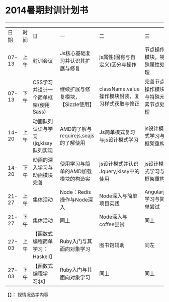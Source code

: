 # 2014暑期封训计划书

---
<table>
	<tr>
		<td>日期</td>
		<td>时间</td>
		<td> 日 </td>
		<td> 一 </td>
		<td> 二 </td>
		<td> 三 </td>
		<td> 四 </td>
		<td> 五 </td>
		<td> 六 </td>
	</tr>
	<tr>
		<td>07-13</td>
		<td>上午</td>
		<td>封训会议</td>
		<td>Js核心基础复习并认识其扩展与修复</td>
		<td>js属性(固有与自定义)区分与操作</td>
		<td>节点操作模块，特殊属性处理</td>
		<td>节点操作模块，特殊属性处理</td>
		<td>HTTP基础学习，Ajax模块的完善</td>
		<td>【基于原型编程深入学习(原型链)】</td>
	</tr>
	<tr>
		<td>07-13</td>
		<td>下午</td>
		<td>CSS学习并设计一个简单框架(使用Sass)</td>
		<td>继续扩展与修复模块，【Sizzle使用】</td>
		<td>className,value操作模块封装，复习样式获取与修正</td>
		<td>完善节点操作模块与特殊元素节点处理</td>
		<td>团队活动|HTTP基础学习，Ajax模块的完善</td>
		<td>【异步编程学习认识Promise/A，Deferred】</td>
		<td>【异步编程学习认识Promise/A，Deferred】</td>
	</tr>
	<tr>
		<td>14-20</td>
		<td>上午</td>
		<td>动画队列认识与学习(jq,kissy队列实现</td>
		<td>AMD的了解与requirejs,seajs的了解使用</td>
		<td>Js简单模式复习与js设计模式学习</td>
		<td>js设计模式学习与框架重构</td>
		<td>js设计模式学习与框架重构</td>
		<td>Coffee的语法学习</td>
		<td>完成coffee版框架并完善框架</td>
	</tr>
	<tr>
		<td>14-20</td>
		<td>下午</td>
		<td>动画的深入学习与动画模块完善</td>
		<td>使用学习与简单的AMD加载模块的构造实</td>
		<td>js设计模式并认识Jquery,kissy中的使用</td>
		<td>js设计模式学习与框架重构</td>
		<td>js设计模式学习与框架重构</td>
		<td>简单编码Coffee版框架与coffee再学习</td>
		<td>完成coffee版框架并完善框架</td>
	</tr>
	<tr>
		<td>21-27</td>
		<td>上午</td>
		<td>集体活动</td>
		<td>Node：Redis操作与Node深入</td>
		<td>Node深入与简单项目实践</td>
		<td>Angularjs学习与简单尝试</td>
		<td>【Knockoutjs学习与简单尝试】</td>
		<td>传承网</td>
		<td>传承网</td>
	</tr>
	<tr>
		<td>21-27</td>
		<td>下午</td>
		<td>集体活动</td>
		<td>同上</td>
		<td>Node深入与coffee尝试</td>
		<td>同上</td>
		<td>同上</td>
		<td>同上</td>
		<td>同上</td>
	</tr>
	<tr>
		<td>27-03</td>
		<td>上午</td>
		<td>【函数式编程简单学习：Haskell】</td>
		<td>Ruby入门与其面向对象学习</td>
		<td>图书馆辅助</td>
		<td>同左</td>
		<td>同左</td>
		<td>UED</td>
		<td>开会</td>
	</tr>
	<tr>
		<td>27-03</td>
		<td>下午</td>
		<td>【函数式编程学习:js】</td>
		<td>Ruby入门与其面向对象学习</td>
		<td>同上</td>
		<td>同上</td>
		<td>同上</td>
		<td>UED</td>
		<td>准备回家</td>
	</tr>
</table>

【】： 视情况选学内容
